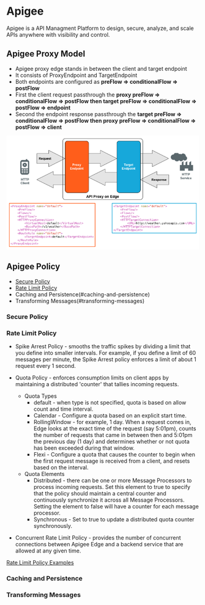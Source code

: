 # Apigee
Apigee is a API Managment Platform to design, secure, analyze, and scale APIs anywhere with visibility and control.


## Apigee Proxy Model
* Apigee proxy edge stands in between the client and target endpoint
* It consists of ProxyEndpoint and TargetEndpoint
* Both endpoints are configured as **preFlow => conditionalFlow => postFlow**
* First the client request passthrough the **proxy preFlow => conditionalFlow => postFlow then target preFlow => conditionalFlow => postFlow => endpoint**
* Second the endpoint response passthrough the **target preFlow => conditionalFlow => postFlow then proxy preFlow => conditionalFlow => postFlow => client**

![ApigeeProxyModel](./img/ApigeeProxyModel.png)

## Apigee Policy
- [Secure Policy](#secure-policy)
- [Rate Limit Policy](#rate-limit-policy)
- Caching and Persistence(#caching-and-persistence)
- Transforming Messages(#transforming-messages)

### Secure Policy
### Rate Limit Policy
- Spike Arrest Policy - smooths the traffic spikes by dividing a limit that you define into smaller intervals. For example, if you define a limit of 60 messages per minute, the Spike Arrest policy enforces a limit of about 1 request every 1 second.

- Quota Policy - enforces consumption limits on client apps by maintaining a distributed 'counter' that tallies incoming requests.
  - Quota Types
    - default - when type is not specified, quota is based on allow count and time interval.
    - Calendar - Configure a quota based on an explicit start time.
    - RollingWindow - for example, 1 day. When a request comes in, Edge looks at the exact time of the request (say 5:01pm), counts the number of requests that came in between then and 5:01pm the previous day (1 day) and determines whether or not quota has been exceeded during that window.
    - Flexi - Configure a quota that causes the counter to begin when the first request message is received from a client, and resets based on the interval.
  - Quota Elements
    - Distributed - there can be one or more Message Processors to process incoming requests. Set this element to true to specify that the policy should maintain a central counter and continuously synchronize it across all Message Processors. Setting the element to false will have a counter for each message processor.
    - Synchronous - Set to true to update a distributed quota counter synchronously.
- Concurrent Rate Limit Policy - provides the number of concurrent connections between Apigee Edge and a backend service that are allowed at any given time.

[Rate Limit Policy Examples](RateLimit.md)

### Caching and Persistence
### Transforming Messages
